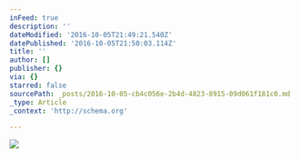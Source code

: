 ```yaml
---
inFeed: true
description: ''
dateModified: '2016-10-05T21:49:21.540Z'
datePublished: '2016-10-05T21:50:03.114Z'
title: ''
author: []
publisher: {}
via: {}
starred: false
sourcePath: _posts/2016-10-05-cb4c056e-2b4d-4823-8915-09d061f181c0.md
_type: Article
_context: 'http://schema.org'

---
```

<article style=""><img src="https://the-grid-user-content.s3-us-west-2.amazonaws.com/f17e1825-8a4d-4837-9333-f8ec36beece9.jpg" /></article>